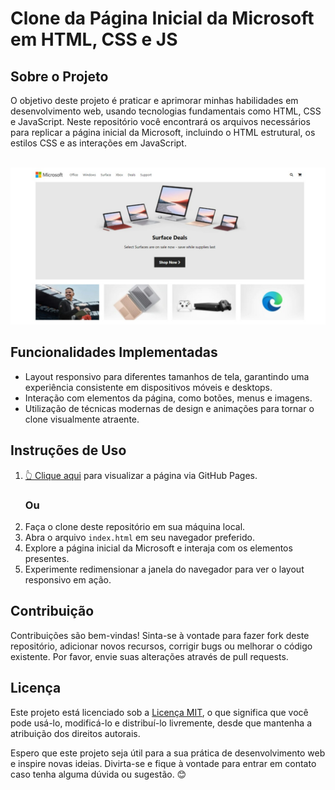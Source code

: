 # Clone da Página Inicial da Microsoft em HTML, CSS e JS

  <h2>Sobre o Projeto</h2>
  <p>O objetivo deste projeto é praticar e aprimorar minhas habilidades em desenvolvimento web, usando tecnologias fundamentais como HTML, CSS e JavaScript. Neste repositório você encontrará os arquivos necessários para replicar a página inicial da Microsoft, incluindo o HTML estrutural, os estilos CSS e as interações em JavaScript.</p>
  <br>
<img src="preview-microsoft-homepage-clone.jpeg" alt=""/>

  <h2>Funcionalidades Implementadas</h2>
  <ul>
    <li>Layout responsivo para diferentes tamanhos de tela, garantindo uma experiência consistente em dispositivos móveis e desktops.</li>
    <li>Interação com elementos da página, como botões, menus e imagens.</li>
    <li>Utilização de técnicas modernas de design e animações para tornar o clone visualmente atraente.</li>
  </ul>

  <h2>Instruções de Uso</h2>
  <ol>
    <li><a href="https://joaolucassousa.github.io/Microsoft-Homepage-clone/">👆 Clique aqui</a> para visualizar a página via GitHub Pages.</li>
    <h3>Ou</h3>
    <li>Faça o clone deste repositório em sua máquina local.</li>
    <li>Abra o arquivo <code>index.html</code> em seu navegador preferido.</li>
    <li>Explore a página inicial da Microsoft e interaja com os elementos presentes.</li>
    <li>Experimente redimensionar a janela do navegador para ver o layout responsivo em ação.</li>
  </ol>

  <h2>Contribuição</h2>
  <p>Contribuições são bem-vindas! Sinta-se à vontade para fazer fork deste repositório, adicionar novos recursos, corrigir bugs ou melhorar o código existente. Por favor, envie suas alterações através de pull requests.</p>

  <h2>Licença</h2>
  <p>Este projeto está licenciado sob a <a href="LICENSE">Licença MIT</a>, o que significa que você pode usá-lo, modificá-lo e distribuí-lo livremente, desde que mantenha a atribuição dos direitos autorais.</p>

  <p>Espero que este projeto seja útil para a sua prática de desenvolvimento web e inspire novas ideias. Divirta-se e fique à vontade para entrar em contato caso tenha alguma dúvida ou sugestão. 😊</p>

